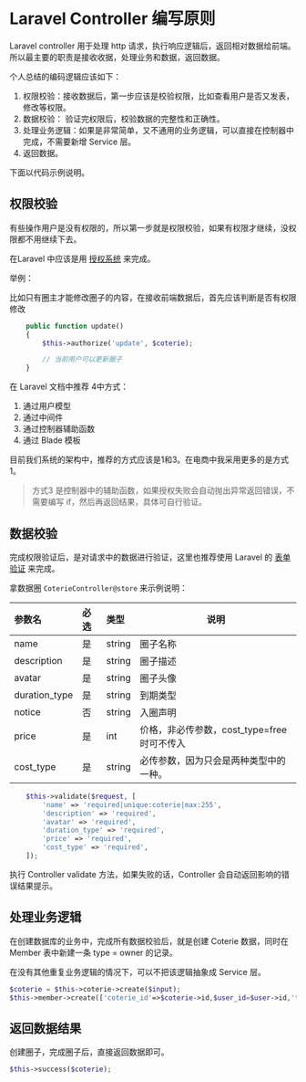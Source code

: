 # Laravel Controller 编写原则

Laravel controller 用于处理 http 请求，执行响应逻辑后，返回相对数据给前端。所以最主要的职责是接收收据，处理业务和数据，返回数据。

个人总结的编码逻辑应该如下：
1. 权限校验：接收数据后，第一步应该是校验权限，比如查看用户是否又发表，修改等权限。
2. 数据校验： 验证完权限后，校验数据的完整性和正确性。
3. 处理业务逻辑：如果是非常简单，又不通用的业务逻辑，可以直接在控制器中完成，不需要新增 Service 层。
4. 返回数据。

下面以代码示例说明。

## 权限校验

有些操作用户是没有权限的，所以第一步就是权限校验，如果有权限才继续，没权限都不用继续下去。

在Laravel 中应该是用  [授权系统](https://laravel-china.org/docs/laravel/5.5/authorization/1310)  来完成。

举例：

比如只有圈主才能修改圈子的内容，在接收前端数据后，首先应该判断是否有权限修改

```php
    public function update()
    {
        $this->authorize('update', $coterie);

        // 当前用户可以更新圈子
    }
```
在 Laravel 文档中推荐 4中方式：
1. 通过用户模型
2. 通过中间件
3. 通过控制器辅助函数
4. 通过 Blade 模板

目前我们系统的架构中，推荐的方式应该是1和3。在电商中我采用更多的是方式1。

> 方式3 是控制器中的辅助函数，如果授权失败会自动抛出异常返回错误，不需要编写 if，然后再返回结果，具体可自行验证。

## 数据校验

完成权限验证后，是对请求中的数据进行验证，这里也推荐使用 Laravel 的  [表单验证](https://laravel-china.org/docs/laravel/5.5/validation/1302) 来完成。

拿数据圈 `CoterieController@store` 来示例说明：

|参数名|必选|类型|说明|
|:----    |:---|:----- |-----   |
|name |是  |string | 圈子名称 |
|description |是  |string | 圈子描述 |
|avatar     |是  |string | 圈子头像 |
|duration_type     |是  |string | 到期类型  |
|notice     |否  |string | 入圈声明 |
|price     |是  |int | 价格，非必传参数，cost_type=free 时可不传入 |
|cost_type     |是  |string | 必传参数，因为只会是两种类型中的一种。 |

```php
    $this->validate($request, [
        'name' => 'required|unique:coterie|max:255',
        'description' => 'required',
        'avatar' => 'required',
        'duration_type' => 'required',
        'price' => 'required',
        'cost_type' => 'required',
    ]);
```

执行 Controller validate 方法，如果失败的话，Controller 会自动返回影响的错误结果提示。

## 处理业务逻辑

在创建数据库的业务中，完成所有数据校验后，就是创建 Coterie 数据，同时在 Member 表中新建一条 type = owner 的记录。

在没有其他重复业务逻辑的情况下，可以不把该逻辑抽象成 Service 层。

```php
$coterie = $this->coterie->create($input);
$this->member->create(['coterie_id'=>$coterie->id,$user_id=$user->id,'type'=>Member::OWNER_TYPE]);
```

## 返回数据结果

创建圈子，完成圈子后，直接返回数据即可。

```php
$this->success($coterie);
```







